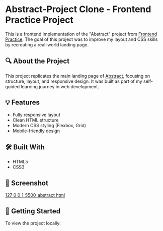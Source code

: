 # Abstract-Project Clone - Frontend Practice Project

This is a frontend implementation of the "Abstract" project from [Frontend Practice](https://www.frontendpractice.com/projects/abstract). 
The goal of this project was to improve my layout and CSS skills by recreating a real-world landing page.

## 🔍 About the Project

This project replicates the main landing page of [Abstract](https://www.abstract.com/), focusing on structure, layout, and responsive design. It was built as part of my self-guided learning journey in web development.

## 💡 Features

- Fully responsive layout
- Clean HTML structure
- Modern CSS styling (Flexbox, Grid)
- Mobile-friendly design

## 🛠️ Built With

- HTML5
- CSS3

## 📸 Screenshot

[127 0 0 1_5500_abstract html](https://github.com/user-attachments/assets/85e0691f-721b-42dc-b8a6-b8b02371e44d)


## 🚀 Getting Started

To view the project locally:
